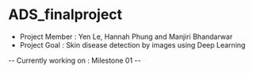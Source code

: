 # ADS_finalproject
* Project Member : Yen Le, Hannah Phung and Manjiri Bhandarwar
* Project Goal : Skin disease detection by images using Deep Learning 

-- Currently working on : Milestone 01 --
